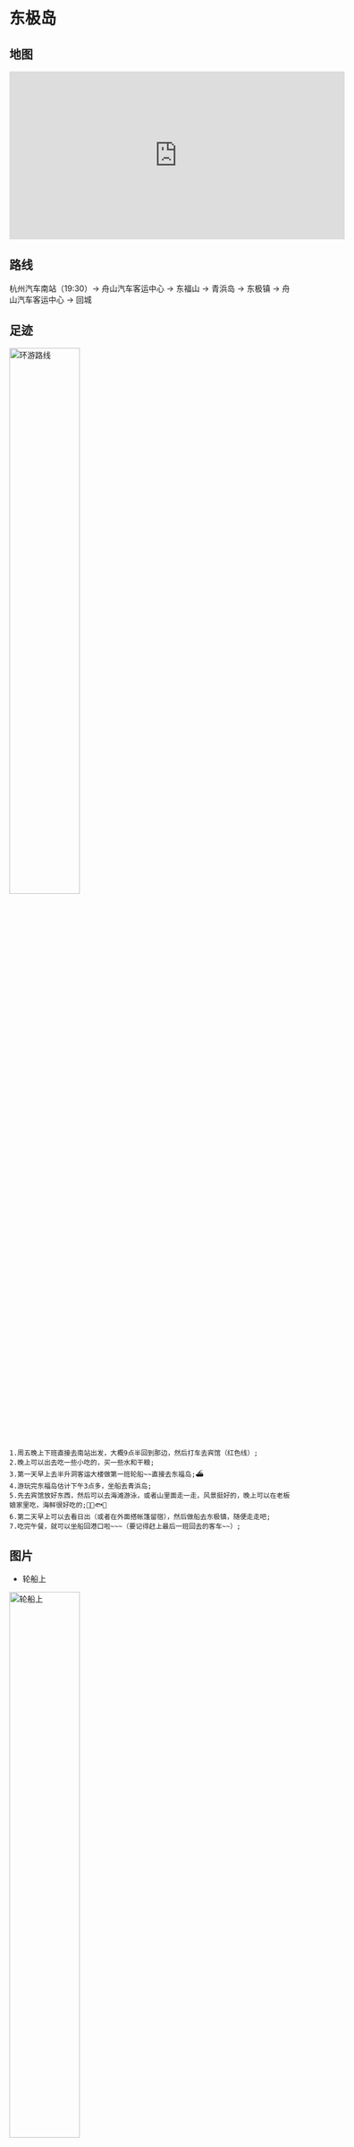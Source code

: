 # 东极岛

## 地图

<iframe width='600' height='300' frameborder='0' scrolling='no' marginheight='0' marginwidth='0' src='http://f.amap.com/iwSj_06C4sFN'></iframe>

## 路线

杭州汽车南站（19:30）-> 舟山汽车客运中心 -> 东福山 -> 青浜岛 -> 东极镇 -> 舟山汽车客运中心 -> 回城

## 足迹

<img alt="环游路线" src ="http://upload.ouliu.net/i/20180325002506dex89.jpeg" width="50%" />  

```
1.周五晚上下班直接去南站出发，大概9点半回到那边，然后打车去宾馆（红色线）;
2.晚上可以出去吃一些小吃的，买一些水和干粮;
3.第一天早上去半升洞客运大楼做第一班轮船~~直接去东福岛;⛴
4.游玩完东福岛估计下午3点多，坐船去青浜岛;
5.先去宾馆放好东西，然后可以去海滩游泳，或者山里面走一走，风景挺好的，晚上可以在老板娘家里吃，海鲜很好吃的;🐚🦀🐟🐲
6.第二天早上可以去看日出（或者在外面搭帐篷留宿），然后做船去东极镇，随便走走吧;
7.吃完午餐，就可以坐船回港口啦~~~（要记得赶上最后一班回去的客车~~）;
```

## 图片

* 轮船上

<img alt="轮船上" src ="http://upload.ouliu.net/i/20180325003848lnvcs.jpeg" width="50%" />  

* 港口上

<img alt="港口" src ="http://upload.ouliu.net/i/20180325004017bqdfy.jpeg" width="50%" />    

* 东福岛上

<img alt="东福岛" src ="http://upload.ouliu.net/i/20180325004055n6haf.jpeg" width="50%" />    

------------------美丽的分割线---------------- ^_^!

<img alt="东福岛2" src ="http://upload.ouliu.net/i/20180325004140d5ehw.jpeg" width="50%" />    

------------------美丽的分割线---------------- -_-!

<img alt="东福岛3" src ="http://upload.ouliu.net/i/20180325004223tpkyj.jpeg" width="50%" />    

------------------美丽的分割线---------------- ^v^!

<img alt="东福岛4" src ="http://upload.ouliu.net/i/20180325004257by78y.jpeg" width="50%" />    

------------------美丽的分割线---------------- '_'!

<img alt="东福岛5" src ="http://upload.ouliu.net/i/20180325004319yrkyw.jpeg" width="50%" />    

------------------美丽的分割线---------------- @_@!

<img alt="东福岛6" src ="http://upload.ouliu.net/i/201803250043435t73x.jpeg" width="50%" />    

------------------美丽的分割线---------------- O_O!

<img alt="东福岛7" src ="http://upload.ouliu.net/i/20180325004652uw3ld.jpeg" width="50%" />    

* 东极岛上

<img alt="东极岛" src ="http://upload.ouliu.net/i/201803250044178lx2s.jpeg" width="50%" />    

------------------美丽的分割线---------------- -v-!

<img alt="东极岛2" src ="http://upload.ouliu.net/i/20180325004458h8bhm.jpeg" width="50%" />    

------------------美丽的分割线---------------- Q_Q!

<img alt="东极岛3" src ="http://upload.ouliu.net/i/20180325004531ficrl.jpeg " width="50%" />    

------------------美丽的分割线---------------- $_$!

* 青浜岛上

<img alt="青浜岛" src ="http://upload.ouliu.net/i/2018032500460396uzb.jpeg" width="50%" />    

------------------美丽的分割线---------------- QvQ!

<img alt="青浜岛2" src ="http://upload.ouliu.net/i/20180325004731vjv23.jpeg" width="50%" />    

## 建议

* 时长：两日半即可玩完
* 花费: 1200RMB+
* 吃喝：很好吃啊海鲜
* 状态：海风有点大，记得防晒和脱皮

## 备注

记得防晒啊，不然会晒黑，还会脱皮。。。记得保暖，海风吹起来易风湿。。。
